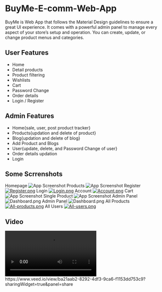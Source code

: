 
# BuyMe-E-comm-Web-App

BuyMe is Web App that follows the Material Design guidelines to ensure a great UI experience. It comes with a powerful admin panel to manage every aspect of your store’s setup and operation. You can create, update, or change product menus and categories.


## User Features
- Home
- Detail products
- Product filtering
- Wishlists
- Cart
- Password Change
- Order details
- Login / Register

## Admin Features

- Home{sale, user, post product tracker}
- Products{updation and delete of product}
- Blog{updation and delete of blog}
- Add Product and Blogs
- User{update, delete, and Password Change of user}
- Order details updation
- Login

## Some Scrrenshots

Homepage
![App Screenshot](https://i.postimg.cc/PrLFy6w6/image1.png)
Products
![App Screenshot](https://i.postimg.cc/tRwvJLSX/Image3.png)
Register
[![Register.png](https://i.postimg.cc/y6yW8HYR/Register.png)](https://postimg.cc/s113TbWf)
Login
[![Login.png](https://i.postimg.cc/T1fwJkQh/Login.png)](https://postimg.cc/wy4g6QCd)
Account
[![Account.png](https://i.postimg.cc/RZ0fw0bK/Account.png)](https://postimg.cc/9rvrhc2Q)
Cart
![App Screenshot](https://i.postimg.cc/ZR9gDZ7M/Cart.png)
Single Product
![App Screenshot](https://i.postimg.cc/7LzZ8vWf/single-Product.png)
Admin Panel 
![Dashboard.png](https://i.postimg.cc/Bv8bNP39/Dashboard.png)
Admin Panel 
![Dashboard.png](https://i.postimg.cc/Bv8bNP39/Dashboard.png)
All Products
[![All-products.png](https://i.postimg.cc/J7jy9XkR/All-products.png)](https://postimg.cc/9zFF9rbk)
All Users
[![All-users.png](https://i.postimg.cc/NfYyY06m/All-users.png)](https://postimg.cc/Jt675Mdz)

## Video 
<video controls>
  <source src="https://www.veed.io/view/ba21aab2-8292-4df3-9ca6-f1153dd753c9?sharingWidget=true&panel=share" type="video/mp4">
</video>
https://www.veed.io/view/ba21aab2-8292-4df3-9ca6-f1153dd753c9?sharingWidget=true&panel=share

